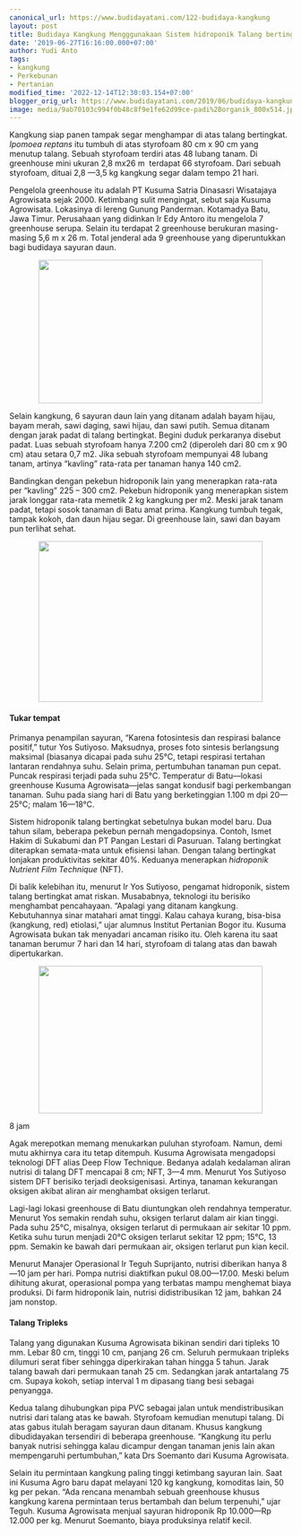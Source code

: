 ```yaml
---
canonical_url: https://www.budidayatani.com/122-budidaya-kangkung
layout: post
title: Budidaya Kangkung Mengggunakaan Sistem hidroponik Talang bertingkat
date: '2019-06-27T16:16:00.000+07:00'
author: Yudi Anto
tags:
- kangkung
- Perkebunan
- Pertanian
modified_time: '2022-12-14T12:30:03.154+07:00'
blogger_orig_url: https://www.budidayatani.com/2019/06/budidaya-kangkung-mengggunakaan-sistem.html
image: media/9ab70103c994f0b48c8f9e1fe62d99ce-padi%2Borganik_800x514.jpg
---
```

<p>Kangkung siap panen tampak segar menghampar di atas talang bertingkat. <em>Ipomoea reptans</em> itu tumbuh di atas styrofoam 80 cm x 90 cm yang menutup talang. Sebuah styrofoam terdiri atas 48 lubang tanam. Di greenhouse mini ukuran 2,8 mx26 m  terdapat 66 styrofoam. Dari sebuah styrofoam, dituai 2,8 —3,5 kg kangkung segar dalam tempo 21 hari.</p><p>Pengelola greenhouse itu adalah PT Kusuma Satria Dinasasri Wisatajaya Agrowisata sejak 2000. Ketimbang sulit mengingat, sebut saja Kusuma Agrowisata. Lokasinya di lereng Gunung Panderman. Kotamadya Batu, Jawa Timur. Perusahaan yang didinkan Ir Edy Antoro itu mengelola 7 greenhouse serupa. Selain itu terdapat 2 greenhouse berukuran masing-masing 5,6 m x 26 m. Total jenderal ada 9 greenhouse yang diperuntukkan bagi budidaya sayuran daun.</p><div style="clear: both; text-align: center;"><a style="margin-left: 1em; margin-right: 1em;" href="https://i1.wp.com/1.bp.blogspot.com/-_xwc3wr29i8/XRSI87gP-4I/AAAAAAAACm0/I4z-rXpyiDEgBM8Pzdra2HjfINKKRgH1wCLcBGAs/s1600/padi%2Borganik_800x514.jpg?ssl=1"><img loading="lazy" src="https://i0.wp.com/1.bp.blogspot.com/-_xwc3wr29i8/XRSI87gP-4I/AAAAAAAACm0/I4z-rXpyiDEgBM8Pzdra2HjfINKKRgH1wCLcBGAs/s400/padi%2Borganik_800x514.jpg?resize=400%2C256&amp;ssl=1" width="400" height="256" border="0" data-original-height="514" data-original-width="800" data-recalc-dims="1" /></a></div><p>Selain kangkung, 6 sayuran daun lain yang ditanam adalah bayam hijau, bayam merah, sawi daging, sawi hijau, dan sawi putih. Semua ditanam dengan jarak padat di talang bertingkat. Begini duduk perkaranya disebut padat. Luas sebuah styrofoam hanya 7.200 cm2 (diperoleh dari 80 cm x 90 cm) atau setara 0,7 m2. Jika sebuah styrofoam mempunyai 48 lubang tanam, artinya “kavling” rata-rata per tanaman hanya 140 cm2.</p><p>Bandingkan dengan pekebun hidroponik lain yang menerapkan rata-rata per “kavling” 225 &#8211; 300 cm2. Pekebun hidroponik yang menerapkan sistem jarak longgar rata-rata memetik 2 kg kangkung per m2. Meski jarak tanam padat, tetapi sosok tanaman di Batu amat prima. Kangkung tumbuh tegak, tampak kokoh, dan daun hijau segar. Di greenhouse lain, sawi dan bayam pun terlihat sehat.</p><div style="clear: both; text-align: center;"><a style="margin-left: 1em; margin-right: 1em;" href="https://i0.wp.com/1.bp.blogspot.com/-zUax2i6OIWs/XRRxbbpeZQI/AAAAAAAACmc/DNiNBPsQuRoCGmMMnveXgdR_IzSuT69QgCLcBGAs/s1600/tanam%2Btingkat_800x575.jpg?ssl=1"><img loading="lazy" src="https://i0.wp.com/1.bp.blogspot.com/-zUax2i6OIWs/XRRxbbpeZQI/AAAAAAAACmc/DNiNBPsQuRoCGmMMnveXgdR_IzSuT69QgCLcBGAs/s400/tanam%2Btingkat_800x575.jpg?resize=400%2C287&amp;ssl=1" width="400" height="287" border="0" data-original-height="575" data-original-width="800" data-recalc-dims="1" /></a></div><h4>Tukar tempat</h4><p>Primanya penampilan sayuran, “Karena fotosintesis dan respirasi balance positif,” tutur Yos Sutiyoso. Maksudnya, proses foto sintesis berlangsung maksimal (biasanya dicapai pada suhu 25°C, tetapi respirasi tertahan lantaran rendahnya suhu. Selain prima, pertumbuhan tanaman pun cepat. Puncak respirasi terjadi pada suhu 25°C. Temperatur di Batu—lokasi greenhouse Kusuma Agrowisata—jelas sangat kondusif bagi perkembangan tanaman. Suhu pada siang hari di Batu yang berketinggian 1.100 m dpi 20—25°C; malam 16—18°C.</p><p>Sistem hidroponik talang bertingkat sebetulnya bukan model baru. Dua tahun silam, beberapa pekebun pernah mengadopsinya. Contoh, Ismet Hakim di Sukabumi dan PT Pangan Lestari di Pasuruan. Talang bertingkat diterapkan semata-mata untuk efisiensi lahan. Dengan talang bertingkat lonjakan produktivitas sekitar 40%. Keduanya menerapkan <i>hidroponik Nutrient Film Technique </i>(NFT).</p><p>Di balik kelebihan itu, menurut Ir Yos Sutiyoso, pengamat hidroponik, sistem talang bertingkat amat riskan. Musababnya, teknologi itu berisiko menghambat pencahayaan. “Apalagi yang ditanam kangkung. Kebutuhannya sinar matahari amat tinggi. Kalau cahaya kurang, bisa-bisa (kangkung, red) etiolasi,” ujar alumnus Institut Pertanian Bogor itu. Kusuma Agrowisata bukan tak menyadari ancaman risiko itu. Oleh karena itu saat tanaman berumur 7 hari dan 14 hari, styrofoam di talang atas dan bawah dipertukarkan.</p><div style="clear: both; text-align: center;"><a style="margin-left: 1em; margin-right: 1em;" href="https://i2.wp.com/1.bp.blogspot.com/-wS3s4c1Uzw0/XRSFe76vZtI/AAAAAAAACmo/Gzd7Ix7EzjQvBLQHWI2NJwE0YM4e8ZeEwCLcBGAs/s1600/padi%2Borganik_800x528.jpg?ssl=1"><img loading="lazy" src="https://i2.wp.com/1.bp.blogspot.com/-wS3s4c1Uzw0/XRSFe76vZtI/AAAAAAAACmo/Gzd7Ix7EzjQvBLQHWI2NJwE0YM4e8ZeEwCLcBGAs/s400/padi%2Borganik_800x528.jpg?resize=400%2C263&amp;ssl=1" width="400" height="263" border="0" data-original-height="528" data-original-width="800" data-recalc-dims="1" /></a></div><p>8 jam</p><p>Agak merepotkan memang menukarkan puluhan styrofoam. Namun, demi mutu akhirnya cara itu tetap ditempuh. Kusuma Agrowisata mengadopsi teknologi DFT alias Deep Flow Technique. Bedanya adalah kedalaman aliran nutrisi di talang DFT mencapai 8 cm; NFT, 3—4 mm. Menurut Yos Sutiyoso sistem DFT berisiko terjadi deoksigenisasi. Artinya, tanaman kekurangan oksigen akibat aliran air menghambat oksigen terlarut.</p><p>Lagi-lagi lokasi greenhouse di Batu diuntungkan oleh rendahnya temperatur. Menurut Yos semakin rendah suhu, oksigen terlarut dalam air kian tinggi. Pada suhu 25°C, misalnya, oksigen terlarut di permukaan air sekitar 10 ppm. Ketika suhu turun menjadi 20°C oksigen terlarut sekitar 12 ppm; 15°C, 13 ppm. Semakin ke bawah dari permukaan air, oksigen terlarut pun kian kecil.</p><p>Menurut Manajer Operasional Ir Teguh Suprijanto, nutrisi diberikan hanya 8—10 jam per hari. Pompa nutrisi diaktifkan pukul 08.00—17.00. Meski belum dihitung akurat, operasional pompa yang terbatas mampu menghemat biaya produksi. Di farm hidroponik lain, nutrisi didistribusikan 12 jam, bahkan 24 jam nonstop.</p><h4>Talang Tripleks</h4><p>Talang yang digunakan Kusuma Agrowisata bikinan sendiri dari tipleks 10 mm. Lebar 80 cm, tinggi 10 cm, panjang 26 cm. Seluruh permukaan tripleks dilumuri serat fiber sehingga diperkirakan tahan hingga 5 tahun. Jarak talang bawah dari permukaan tanah 25 cm. Sedangkan jarak antartalang 75 cm. Supaya kokoh, setiap interval 1 m dipasang tiang besi sebagai penyangga.</p><p>Kedua talang dihubungkan pipa PVC sebagai jalan untuk mendistribusikan nutrisi dari talang atas ke bawah. Styrofoam kemudian menutupi talang. Di atas gabus itulah beragam sayuran daun ditanam. Khusus kangkung dibudidayakan tersendiri di beberapa greenhouse. “Kangkung itu perlu banyak nutrisi sehingga kalau dicampur dengan tanaman jenis lain akan mempengaruhi pertumbuhan,” kata Drs Soemanto dari Kusuma Agrowisata.</p><p>Selain itu permintaan kangkung paling tinggi ketimbang sayuran lain. Saat ini Kusuma Agro baru dapat melayani 120 kg kangkung, komoditas lain, 50 kg per pekan. “Ada rencana menambah sebuah greenhouse khusus kangkung karena permintaan terus bertambah dan belum terpenuhi,” ujar Teguh. Kusuma Agrowisata menjual sayuran hidroponik Rp 10.000—Rp 12.000 per kg. Menurut Soemanto, biaya produksinya relatif kecil.</p>